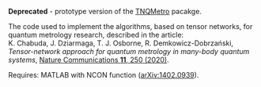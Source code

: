 **Deprecated** - prototype version of the [TNQMetro](https://github.com/kchabuda/TNQMetro) pacakge.

The code used to implement the algorithms, based on tensor networks, for quantum metrology research, described in the article:  
K. Chabuda, J. Dziarmaga, T. J. Osborne, R. Demkowicz-Dobrzański, *Tensor-network approach for quantum metrology in many-body quantum systems*, [Nature Communications **11**, 250 (2020)](https://doi.org/10.1038/s41467-019-13735-9).

Requires: MATLAB with NCON function ([arXiv:1402.0939](https://arxiv.org/abs/1402.0939)).
